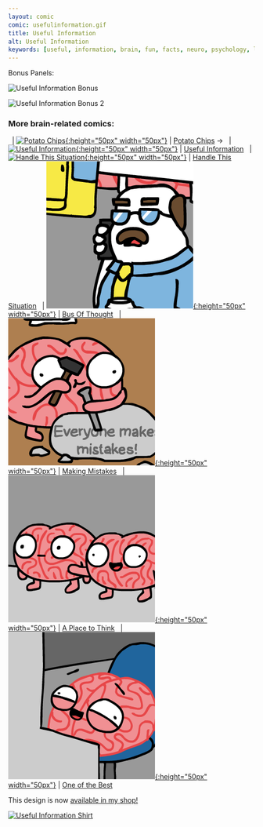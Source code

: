 ```yaml
---
layout: comic
comic: usefulinformation.gif
title: Useful Information
alt: Useful Information
keywords: [useful, information, brain, fun, facts, neuro, psychology, learning, studying, concentration]
---
```


Bonus Panels:

![Useful Information Bonus](/images/usefulinformation_bonus.gif)

![Useful Information Bonus 2](/images/usefulinformation_name.gif)


### More brain-related comics:

&nbsp; | [![Potato Chips](/thumbs/potatochips.png){:height="50px" width="50px"}](https://lolnein.com/2017/06/21/potatochips/) | [Potato Chips](https://lolnein.com/2017/06/21/potatochips/)
&rarr; &nbsp; | [![Useful Information](/thumbs/usefulinformation.png){:height="50px" width="50px"}](https://lolnein.com/2017/07/18/usefulinformation/) | [Useful Information](https://lolnein.com/2017/07/18/usefulinformation/)
&nbsp; | [![Handle This Situation](/thumbs/handlethissituation.png){:height="50px" width="50px"}](https://lolnein.com/2019/04/25/handlethissituation/) | [Handle This Situation](https://lolnein.com/2019/04/25/handlethissituation/)
&nbsp; | [![Bus Of Thought](/thumbs/busofthought.png){:height="50px" width="50px"}](https://lolnein.com/2019/09/05/busofthought/) | [Bus Of Thought](https://lolnein.com/2019/09/05/busofthought/)
&nbsp; | [![Making Mistakes](/thumbs/makingmistakes.png){:height="50px" width="50px"}](https://lolnein.com/2020/01/17/makingmistakes/) | [Making Mistakes](https://lolnein.com/2020/01/17/makingmistakes/)
&nbsp; | [![A Place to Think](/thumbs/aplacetothink.png){:height="50px" width="50px"}](https://lolnein.com/2020/01/30/aplacetothink/) | [A Place to Think](https://lolnein.com/2020/01/30/aplacetothink/)
&nbsp; | [![One of the Best](/thumbs/oneofthebest.png){:height="50px" width="50px"}](https://lolnein.com/2020/04/15/oneofthebest/) | [One of the Best](https://lolnein.com/2020/04/15/oneofthebest/)


This design is now [available in my shop!](https://lolnein.redbubble.com)

[![Useful Information Shirt](/images/usefulinformation_shirt2.png)](https://lolnein.redbubble.com)